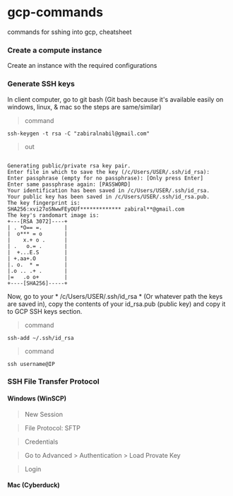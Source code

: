 # gcp-commands
commands for sshing into gcp, cheatsheet

### Create a compute instance

Create an instance with the required configurations

### Generate SSH keys

In client computer, go to git bash (Git bash because it's available easily on windows, linux, & mac so the steps are same/similar)

> command

`ssh-keygen -t rsa -C "zabiralnabil@gmail.com"`

> out

```

Generating public/private rsa key pair.
Enter file in which to save the key (/c/Users/USER/.ssh/id_rsa):
Enter passphrase (empty for no passphrase): [Only press Enter]
Enter same passphrase again: [PASSWORD]
Your identification has been saved in /c/Users/USER/.ssh/id_rsa.
Your public key has been saved in /c/Users/USER/.ssh/id_rsa.pub.
The key fingerprint is:
SHA256:xvi27oSNwwFEyOUf************* zabiral**@gmail.com
The key's randomart image is:
+---[RSA 3072]----+
| . *O== =.       |
|  o*** = o       |
|    x.+ o .      |
| .   o.= .       |
|  +...E.S        |
| +.aa+.O         |
|. o.  * =        |
|.o .. .+ .       |
|=   .o o+        |
+----[SHA256]-----+

```

Now, go to your * /c/Users/USER/.ssh/id_rsa * (Or whatever path the keys are saved in), copy the contents of your id_rsa.pub (public key) and copy it to GCP SSH keys section.

> command

`ssh-add ~/.ssh/id_rsa`

> command

`ssh username@IP`


### SSH File Transfer Protocol

#### Windows (WinSCP)

> New Session

> File Protocol: SFTP

> Credentials

> Go to Advanced > Authentication > Load Provate Key

> Login


#### Mac (Cyberduck)